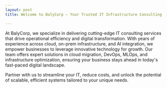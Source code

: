 ```yaml
---
layout: post
title: Welcome to BalyCorp – Your Trusted IT Infrastructure Consulting Partner

---
```


At BalyCorp, we specialize in delivering cutting-edge IT consulting services that drive operational efficiency and digital transformation. With years of experience across cloud, on-prem infrastructure, and AI integration, we empower businesses to leverage innovative technology for growth. Our team offers expert solutions in cloud migration, DevOps, MLOps, and infrastructure optimization, ensuring your business stays ahead in today's fast-paced digital landscape.

Partner with us to streamline your IT, reduce costs, and unlock the potential of scalable, efficient systems tailored to your unique needs.
